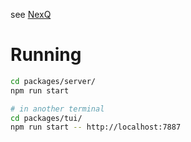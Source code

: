 see [NexQ](https://github.com/joeferner/nexq)

# Running

```bash
cd packages/server/
npm run start

# in another terminal
cd packages/tui/
npm run start -- http://localhost:7887
```